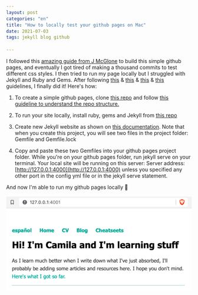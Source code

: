 ```yaml
---
layout: post
categories: "en"
title: "How to locally test your github pages on Mac"
date: 2021-07-03
tags: jekyll blog github

---
```


I followed this [amazing guide from J McGlone](http://jmcglone.com/guides/github-pages/) to build this simple github pages, and eventually I got tired of making a thousand commits to test different css styles. I then tried to run my page locally but I struggled with Jekyll and Ruby and Gems. After following [this](https://docs.github.com/en/pages/setting-up-a-github-pages-site-with-jekyll/testing-your-github-pages-site-locally-with-jekyll#prerequisites) & [this](https://jekyllrb.com/docs/) & [this](https://www.moncefbelyamani.com/how-to-install-xcode-homebrew-git-rvm-ruby-on-mac/?utm_source=stackoverflow#introduction) & [this](https://www.moncefbelyamani.com/making-github-pages-work-with-latest-jekyll/) guidelines, I finally did it! Here's how:

1. To create a simple github pages, clone [this repo](https://github.com/hankquinlan/hankquinlan.github.io) and follow [this guideline to understand the repo structure.](http://jmcglone.com/guides/github-pages/)

2. To run your site locally, install ruby, gems and Jekyll from [this repo](https://github.com/monfresh/install-ruby-on-macos)

3. Create new Jekyll website as shown on [this documentation](https://jekyllrb.com/docs/). Note that when you create this project, you will see two files in the project folder: Gemfile and Gemfile.lock

4. Copy and paste these two Gemfiles into your github pages project folder. While you're on your github pages folder, run jekyll serve on your terminal. Your local site will be running on this server:  Server address: [http://127.0.0.1:4000](http://127.0.0.1:4000) unless you specified any other port in the config yml file or in the jekyll serve statement.


And now I'm able to run my github pages locally 🥳 <br><br>
<img src="/images/local_github_page_test.png">
